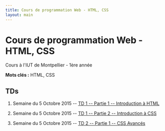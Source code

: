 ```yaml
---
title: Cours de programmation Web - HTML, CSS
layout: main
---
```


# Cours de programmation Web - HTML, CSS
Cours à l'IUT de Montpellier - 1ère année

**Mots clés :** HTML, CSS

## TDs
1. Semaine du 5 Octobre 2015 -- [TD 1 -- Partie 1 -- Introduction à HTML](tutorials/tutorial1_1.html)
2. Semaine du 5 Octobre 2015 -- [TD 1 -- Partie 2 -- Introduction à CSS](tutorials/tutorial1_2.html)

3. Semaine du 5 Octobre 2015 -- [TD 2 -- Partie 1 -- CSS Avancés ](tutorials/tutorial2.html)



